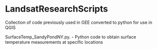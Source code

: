 # LandsatResearchScripts
Collection of code previously used in GEE converted to python for use in QGIS

SurfaceTemp_SandyPondNY.py.   -   Python code to obtain surface temperature measurements at specific locations
